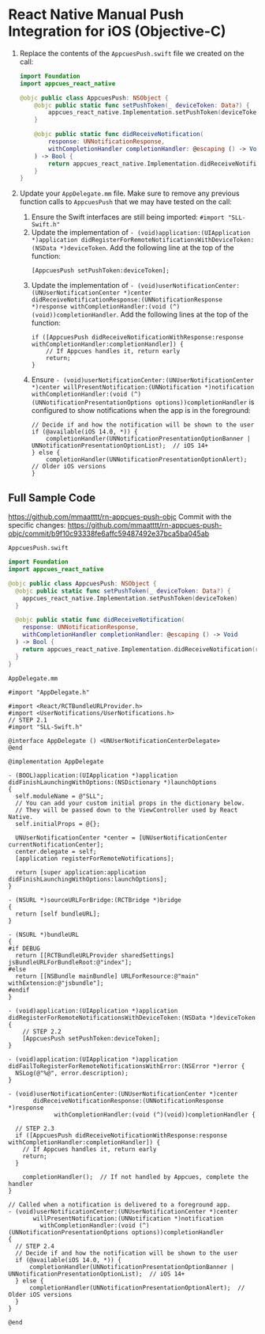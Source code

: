 # React Native Manual Push Integration for iOS (Objective-C)

1. Replace the contents of the `AppcuesPush.swift` file we created on the call:
    ```swift
    import Foundation
    import appcues_react_native

    @objc public class AppcuesPush: NSObject {
        @objc public static func setPushToken(_ deviceToken: Data?) {
            appcues_react_native.Implementation.setPushToken(deviceToken)
        }

        @objc public static func didReceiveNotification(
            response: UNNotificationResponse,
            withCompletionHandler completionHandler: @escaping () -> Void
        ) -> Bool {
            return appcues_react_native.Implementation.didReceiveNotification(response: response, completionHandler: completionHandler)
        }
    }
    ```

2. Update your `AppDelegate.mm` file. Make sure to remove any previous function calls to `AppcuesPush` that we may have tested on the call:
    1. Ensure the Swift interfaces are still being imported: `#import "SLL-Swift.h"`
    2. Update the implementation of `- (void)application:(UIApplication *)application didRegisterForRemoteNotificationsWithDeviceToken:(NSData *)deviceToken`. Add the following line at the top of the function:
        ```objc
        [AppcuesPush setPushToken:deviceToken];
        ```
    3. Update the implementation of `- (void)userNotificationCenter:(UNUserNotificationCenter *)center didReceiveNotificationResponse:(UNNotificationResponse *)response withCompletionHandler:(void (^)(void))completionHandler`. Add the following lines at the top of the function:
        ```objc
        if ([AppcuesPush didReceiveNotificationWithResponse:response withCompletionHandler:completionHandler]) {
            // If Appcues handles it, return early
            return;
        }
        ```
    4. Ensure `- (void)userNotificationCenter:(UNUserNotificationCenter *)center willPresentNotification:(UNNotification *)notification withCompletionHandler:(void (^)(UNNotificationPresentationOptions options))completionHandler` is configured to show notifications when the app is in the foreground:
        ```objc
        // Decide if and how the notification will be shown to the user
        if (@available(iOS 14.0, *)) {
            completionHandler(UNNotificationPresentationOptionBanner | UNNotificationPresentationOptionList);  // iOS 14+
        } else {
            completionHandler(UNNotificationPresentationOptionAlert);  // Older iOS versions
        }
        ```

## Full Sample Code

https://github.com/mmaatttt/rn-appcues-push-objc
Commit with the specific changes: https://github.com/mmaatttt/rn-appcues-push-objc/commit/b9f10c93338fe6affc59487492e37bca5ba045ab

`AppcuesPush.swift`
```swift
import Foundation
import appcues_react_native

@objc public class AppcuesPush: NSObject {
  @objc public static func setPushToken(_ deviceToken: Data?) {
    appcues_react_native.Implementation.setPushToken(deviceToken)
  }

  @objc public static func didReceiveNotification(
    response: UNNotificationResponse,
    withCompletionHandler completionHandler: @escaping () -> Void
  ) -> Bool {
    return appcues_react_native.Implementation.didReceiveNotification(response: response, completionHandler: completionHandler)
  }
}
```

`AppDelegate.mm`
```objc
#import "AppDelegate.h"

#import <React/RCTBundleURLProvider.h>
#import <UserNotifications/UserNotifications.h>
// STEP 2.1
#import "SLL-Swift.h"

@interface AppDelegate () <UNUserNotificationCenterDelegate>
@end

@implementation AppDelegate

- (BOOL)application:(UIApplication *)application didFinishLaunchingWithOptions:(NSDictionary *)launchOptions
{
  self.moduleName = @"SLL";
  // You can add your custom initial props in the dictionary below.
  // They will be passed down to the ViewController used by React Native.
  self.initialProps = @{};

  UNUserNotificationCenter *center = [UNUserNotificationCenter currentNotificationCenter];
  center.delegate = self;
  [application registerForRemoteNotifications];

  return [super application:application didFinishLaunchingWithOptions:launchOptions];
}

- (NSURL *)sourceURLForBridge:(RCTBridge *)bridge
{
  return [self bundleURL];
}

- (NSURL *)bundleURL
{
#if DEBUG
  return [[RCTBundleURLProvider sharedSettings] jsBundleURLForBundleRoot:@"index"];
#else
  return [[NSBundle mainBundle] URLForResource:@"main" withExtension:@"jsbundle"];
#endif
}

- (void)application:(UIApplication *)application didRegisterForRemoteNotificationsWithDeviceToken:(NSData *)deviceToken {
    // STEP 2.2
    [AppcuesPush setPushToken:deviceToken];
}

- (void)application:(UIApplication *)application didFailToRegisterForRemoteNotificationsWithError:(NSError *)error {
  NSLog(@"%@", error.description);
}

- (void)userNotificationCenter:(UNUserNotificationCenter *)center
       didReceiveNotificationResponse:(UNNotificationResponse *)response
             withCompletionHandler:(void (^)(void))completionHandler {

  // STEP 2.3
  if ([AppcuesPush didReceiveNotificationWithResponse:response withCompletionHandler:completionHandler]) {
    // If Appcues handles it, return early
    return;
  }

    completionHandler();  // If not handled by Appcues, complete the handler
}

// Called when a notification is delivered to a foreground app.
- (void)userNotificationCenter:(UNUserNotificationCenter *)center
       willPresentNotification:(UNNotification *)notification
         withCompletionHandler:(void (^)(UNNotificationPresentationOptions options))completionHandler
{
  // STEP 2.4
  // Decide if and how the notification will be shown to the user
  if (@available(iOS 14.0, *)) {
      completionHandler(UNNotificationPresentationOptionBanner | UNNotificationPresentationOptionList);  // iOS 14+
  } else {
      completionHandler(UNNotificationPresentationOptionAlert);  // Older iOS versions
  }
}

@end

```